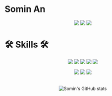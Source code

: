 

<!--
**somm12/somm12** is a ✨ _special_ ✨ repository because its `README.md` (this file) appears on your GitHub profile.

Here are some ideas to get you started:

- 🔭 I’m currently working on ...
- 🌱 I’m currently learning ...
- 👯 I’m looking to collaborate on ...
- 🤔 I’m looking for help with ...
- 💬 Ask me about ...
- 📫 How to reach me: ...
- 😄 Pronouns: ...
- ⚡ Fun fact: ...
-->
# Somin An
<div align="center"
<p><a href="https://www.notion.so/1-769ed2eaf82344b1971e0fe7136a859f" target="_blank"><img src="https://img.shields.io/badge/BLOG-000000?style=flat-square&logo=Notion&logoColor=ffffff"/></a> <a><img src="https://img.shields.io/badge/sominan8744@gmail.com-EA4335?style=flat-square&logo=Gmail&logoColor=white"/></a> <a><img src="https://img.shields.io/badge/thals8744@naver.com-03C75A?style=flat-square&logo=Naver&logoColor=white"/></a></p>
</div>

# 🛠️ Skills 🛠️
<div align="center">
  <p>
<img src="https://img.shields.io/badge/C-A8B9CC?style=flat-square&logo=C&logoColor=ffffff"/> <img src="https://img.shields.io/badge/Java-007396?style=flat-square&logo=Java&logoColor=ffffff"/>
<img src="https://img.shields.io/badge/JS-F7DF1E?style=flat-square&logo=JavaScript&logoColor=ffffff"/> <img src="https://img.shields.io/badge/Python-3776AB?style=flat-square&logo=Python&logoColor=ffffff"/> <img src="https://img.shields.io/badge/HTML-E34F26?style=flat-square&logo=HTML5&logoColor=ffffff"/></p>
<img src="https://img.shields.io/badge/CSS-1572B6?style=flat-square&logo=CSS3&logoColor=ffffff"/> <img src="https://img.shields.io/badge/Linux-FCC624?style=flat-square&logo=Linux&logoColor=ffffff"/>
<img src="https://img.shields.io/badge/Django-092E20?style=flat-square&logo=Django&logoColor=ffffff"/>  
</div>

<br>
<br>

<div align="center"

![Somin's GitHub stats](https://github-readme-stats.vercel.app/api?username=somm12&show_icons=true&theme=radical)

</div>
